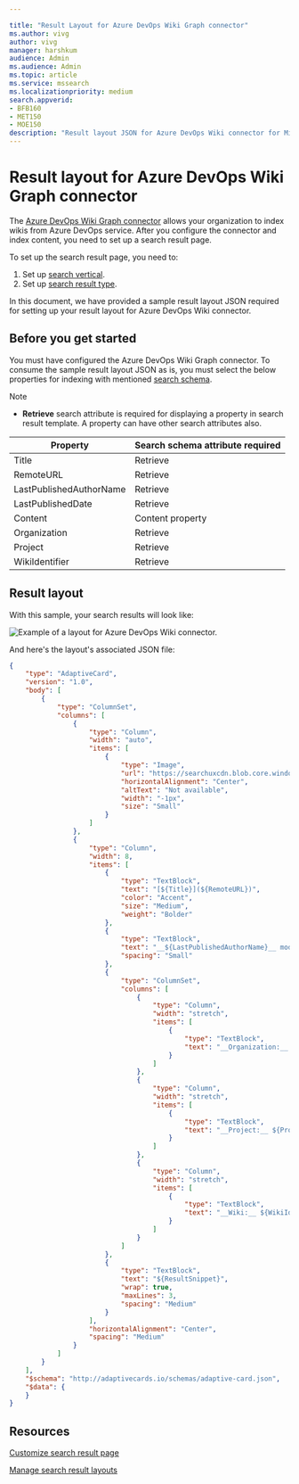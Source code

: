 ```yaml
--- 

title: "Result Layout for Azure DevOps Wiki Graph connector" 
ms.author: vivg 
author: vivg 
manager: harshkum 
audience: Admin
ms.audience: Admin 
ms.topic: article 
ms.service: mssearch 
ms.localizationpriority: medium 
search.appverid: 
- BFB160 
- MET150 
- MOE150 
description: "Result layout JSON for Azure DevOps Wiki connector for Microsoft Search" 
---
```


# Result layout for Azure DevOps Wiki Graph connector

The [Azure DevOps Wiki Graph connector](azure-devops-wiki-connector.md) allows your organization to index wikis from Azure DevOps service. After you configure the connector and index content, you need to set up a search result page.

To set up the search result page, you need to:
1. Set up [search vertical](manage-verticals.md).
2. Set up [search result type](manage-result-types.md).

In this document, we have provided a sample result layout JSON required for setting up your result layout for Azure DevOps Wiki connector.

## Before you get started

You must have configured the Azure DevOps Wiki Graph connector. To consume the sample result layout JSON as is, you must select the below properties for indexing with mentioned [search schema](configure-connector.md).

> [!NOTE]
> * **Retrieve** search attribute is required for displaying a property in search result template. A property can have other search attributes also.  

| Property | Search schema attribute required |
| -------- | -------- |
| Title | Retrieve |
| RemoteURL | Retrieve |
| LastPublishedAuthorName | Retrieve |
| LastPublishedDate | Retrieve |
| Content | Content property |
| Organization | Retrieve |
| Project | Retrieve |
| WikiIdentifier | Retrieve |

## Result layout

With this sample, your search results will look like:

![Example of a layout for Azure DevOps Wiki connector.](media/azure-devops-wiki-connector-example-layout.png)

And here's the layout's associated JSON file:


```json
{
    "type": "AdaptiveCard",
    "version": "1.0",
    "body": [
        {
            "type": "ColumnSet",
            "columns": [
                {
                    "type": "Column",
                    "width": "auto",
                    "items": [
                        {
                            "type": "Image",
                            "url": "https://searchuxcdn.blob.core.windows.net/designerapp/images/AzureDevOpsLogo.png",
                            "horizontalAlignment": "Center",
                            "altText": "Not available",
                            "width": "-1px",
                            "size": "Small"
                        }
                    ]
                },
                {
                    "type": "Column",
                    "width": 8,
                    "items": [
                        {
                            "type": "TextBlock",
                            "text": "[${Title}](${RemoteURL})",
                            "color": "Accent",
                            "size": "Medium",
                            "weight": "Bolder"
                        },
                        {
                            "type": "TextBlock",
                            "text": "__${LastPublishedAuthorName}__ modified on {{ LastPublishedDate }}",
                            "spacing": "Small"
                        },
                        {
                            "type": "ColumnSet",
                            "columns": [
                                {
                                    "type": "Column",
                                    "width": "stretch",
                                    "items": [
                                        {
                                            "type": "TextBlock",
                                            "text": "__Organization:__ ${Organization}"
                                        }
                                    ]
                                },
                                {
                                    "type": "Column",
                                    "width": "stretch",
                                    "items": [
                                        {
                                            "type": "TextBlock",
                                            "text": "__Project:__ ${Project}"
                                        }
                                    ]
                                },
                                {
                                    "type": "Column",
                                    "width": "stretch",
                                    "items": [
                                        {
                                            "type": "TextBlock",
                                            "text": "__Wiki:__ ${WikiIdentifier}"
                                        }
                                    ]
                                }
                            ]
                        },
                        {
                            "type": "TextBlock",
                            "text": "${ResultSnippet}",
                            "wrap": true,
                            "maxLines": 3,
                            "spacing": "Medium"
                        }
                    ],
                    "horizontalAlignment": "Center",
                    "spacing": "Medium"
                }
            ]
        }
    ],
    "$schema": "http://adaptivecards.io/schemas/adaptive-card.json",
    "$data": {
    }
}

```
## Resources

[Customize search result page](customize-search-page.md)

[Manage search result layouts](customize-results-layout.md)
